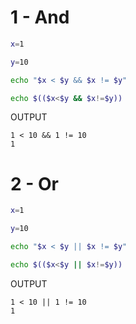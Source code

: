 # 1 - And

```bash
x=1

y=10

echo "$x < $y && $x != $y"

echo $(($x<$y && $x!=$y))
```

OUTPUT

```
1 < 10 && 1 != 10
1
```

# 2 - Or

```bash
x=1

y=10

echo "$x < $y || $x != $y"

echo $(($x<$y || $x!=$y))
```

OUTPUT

```
1 < 10 || 1 != 10
1
```